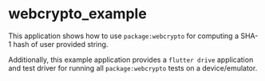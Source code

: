 # webcrypto_example

This application shows how to use `package:webcrypto` for computing a SHA-1
hash of user provided string.

Additionally, this example application provides a `flutter drive` application
and test driver for running all `package:webcrypto` tests on a device/emulator.
